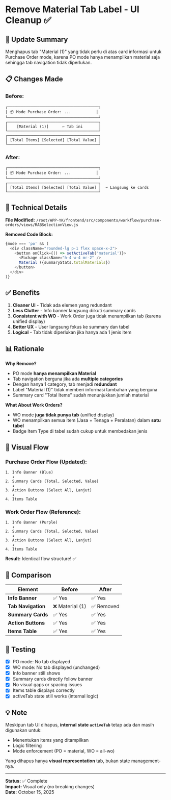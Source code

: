 # Remove Material Tab Label - UI Cleanup ✅

## 🎯 Update Summary

Menghapus tab "Material (1)" yang tidak perlu di atas card informasi untuk Purchase Order mode, karena PO mode hanya menampilkan material saja sehingga tab navigation tidak diperlukan.

## 📋 Changes Made

### Before:
```
┌────────────────────────────────────────┐
│ 📦 Mode Purchase Order: ...           │
└────────────────────────────────────────┘
┌────────────────────────────────────────┐
│    [Material (1)]      ← Tab ini       │
└────────────────────────────────────────┘
┌────────────────────────────────────────┐
│ [Total Items] [Selected] [Total Value] │
└────────────────────────────────────────┘
```

### After:
```
┌────────────────────────────────────────┐
│ 📦 Mode Purchase Order: ...           │
└────────────────────────────────────────┘
┌────────────────────────────────────────┐
│ [Total Items] [Selected] [Total Value] │  ← Langsung ke cards
└────────────────────────────────────────┘
```

## 🔧 Technical Details

**File Modified:** `/root/APP-YK/frontend/src/components/workflow/purchase-orders/views/RABSelectionView.js`

**Removed Code Block:**
```javascript
{mode === 'po' && (
  <div className="rounded-lg p-1 flex space-x-2">
    <button onClick={() => setActiveTab('material')}>
      <Package className="h-4 w-4 mr-2" />
      Material ({summaryStats.totalMaterials})
    </button>
  </div>
)}
```

## ✅ Benefits

1. **Cleaner UI** - Tidak ada elemen yang redundant
2. **Less Clutter** - Info banner langsung diikuti summary cards
3. **Consistent with WO** - Work Order juga tidak menampilkan tab (karena unified display)
4. **Better UX** - User langsung fokus ke summary dan tabel
5. **Logical** - Tab tidak diperlukan jika hanya ada 1 jenis item

## 📊 Rationale

**Why Remove?**
- PO mode **hanya menampilkan Material**
- Tab navigation berguna jika ada **multiple categories**
- Dengan hanya 1 category, tab menjadi **redundant**
- Label "Material (1)" tidak memberi informasi tambahan yang berguna
- Summary card "Total Items" sudah menunjukkan jumlah material

**What About Work Orders?**
- WO mode **juga tidak punya tab** (unified display)
- WO menampilkan semua item (Jasa + Tenaga + Peralatan) dalam **satu tabel**
- Badge Item Type di tabel sudah cukup untuk membedakan jenis

## 🎨 Visual Flow

### Purchase Order Flow (Updated):
```
1. Info Banner (Blue)
   ↓
2. Summary Cards (Total, Selected, Value)
   ↓
3. Action Buttons (Select All, Lanjut)
   ↓
4. Items Table
```

### Work Order Flow (Reference):
```
1. Info Banner (Purple)
   ↓
2. Summary Cards (Total, Selected, Value)
   ↓
3. Action Buttons (Select All, Lanjut)
   ↓
4. Items Table
```

**Result:** Identical flow structure! ✅

## 🔄 Comparison

| Element | Before | After |
|---------|--------|-------|
| **Info Banner** | ✅ Yes | ✅ Yes |
| **Tab Navigation** | ❌ Material (1) | ✅ Removed |
| **Summary Cards** | ✅ Yes | ✅ Yes |
| **Action Buttons** | ✅ Yes | ✅ Yes |
| **Items Table** | ✅ Yes | ✅ Yes |

## 📝 Testing

- [x] PO mode: No tab displayed
- [x] WO mode: No tab displayed (unchanged)
- [x] Info banner still shows
- [x] Summary cards directly follow banner
- [x] No visual gaps or spacing issues
- [x] Items table displays correctly
- [x] activeTab state still works (internal logic)

## 💡 Note

Meskipun tab UI dihapus, **internal state `activeTab`** tetap ada dan masih digunakan untuk:
- Menentukan items yang ditampilkan
- Logic filtering
- Mode enforcement (PO = material, WO = all-wo)

Yang dihapus hanya **visual representation** tab, bukan state management-nya.

---

**Status:** ✅ Complete  
**Impact:** Visual only (no breaking changes)  
**Date:** October 15, 2025
